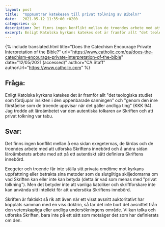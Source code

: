 ```yaml
---
layout: post
title:  "Uppmuntrar katekesen till privat tolkning av Bibeln?"
date:   2021-05-12 11:35:00 +0200
categories: qa
description: Det finns ingen konflikt mellan de troendes arbete med att utforska Skriftens innebörd och läroämbetets arbete med att på ett autentiskt sätt definiera den.
excerpt: Enligt Katolska kyrkans katekes det är framför allt "det teologiska studiet som fördjupar insikten i den uppenbarade sanningen" och  "genom den inre förståelse som de troende uppvisar när det gäller andliga ting" (KKK 94). Jag trodde att läroämbetet var den autentiska tolkaren av Skriften och att privat tolkning var tabu.
---
```



{% include translated.html 
    title="Does the Catechism Encourage Private Interpretation of the Bible?" 
    url="https://www.catholic.com/qa/does-the-catechism-encourage-private-interpretation-of-the-bible"
     date="12/05/2021 (accessed)" 
    author="CA Staff" 
    authorUrl="https://www.catholic.com" 
%}

## Fråga:
Enligt Katolska kyrkans katekes det är framför allt "det teologiska studiet som fördjupar insikten i den uppenbarade sanningen" och  "genom den inre förståelse som de troende uppvisar när det gäller andliga ting" (KKK 94). Jag trodde att läroämbetet var den autentiska tolkaren av Skriften och att privat tolkning var tabu.

## Svar:

Det finns ingen konflikt mellan å ena sidan exegeternas, de lärdas och de troendes arbete med att utforska Skriftens innebörd och å andra sidan läroämbetets arbete med att på ett autentiskt sätt definiera Skriftens innebörd.

Exegeter och troende får inte ställa sitt privata omdöme mot kyrkans uppfattning eller betrakta sina metoder som de slutgiltiga skiljedomarna om vad Skriften kan eller inte kan betyda (detta är vad som menas med "privat tolkning"). Men det betyder inte att vanliga katoliker och skriftforskare inte kan använda sitt intellekt för att undersöka Skriftens innebörd.

Skriften är faktiskt så rik att även när ett visst avsnitt auktoritativt har kopplats samman med en viss doktrin, så tar det inte bort det avsnittet från den vetenskapliga eller andliga undersökningens område. Vi kan tolka och utforska Skriften, bara inte på ett sätt som motsäger det som har definierats om den.
